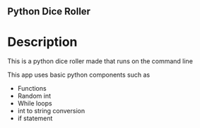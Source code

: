 ## Python Dice Roller

# Description

This is a python dice roller made that runs on the command line

This app uses basic python components such as

- Functions
- Random int
- While loops
- int to string conversion
- if statement
